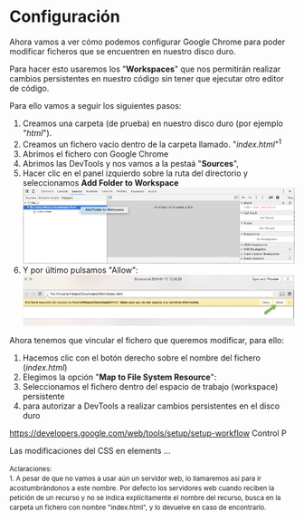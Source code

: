 # Configuración

Ahora vamos a ver cómo podemos configurar Google Chrome para poder modificar ficheros que se encuentren en nuestro disco duro.

Para hacer esto usaremos los "**Workspaces**" que nos permitirán realizar cambios persistentes en nuestro código sin tener que ejecutar otro editor de código.

Para ello vamos a seguir los siguientes pasos:
1. Creamos una carpeta (de prueba) en nuestro disco duro (por ejemplo "*html*").
2. Creamos un fichero vacío dentro de la carpeta llamado. "*index.html*"<sup>1</sup>
3. Abrimos el fichero con Google Chrome
4. Abrimos las DevTools y nos vamos a la pestaá "**Sources**",
5. Hacer clic en el panel izquierdo sobre la ruta del directorio y seleccionamos **Add Folder to Workspace**
![](../images/workspace.png)
6. Y por último pulsamos "Allow": ![](../images/allow_workspace.png)

Ahora tenemos que vincular el fichero que queremos modificar, para ello:
1. Hacemos clic con el botón derecho sobre el nombre del fichero (*index.html*)
2. Elegimos la opción "**Map to File System Resource**":
3. Seleccionamos el fichero dentro del espacio de trabajo (workspace) persistente
4.  para autorizar a DevTools a realizar cambios persistentes en el disco duro

https://developers.google.com/web/tools/setup/setup-workflow 
Control P

Las modificaciones del CSS en elements ...

<small>Aclaraciones:</small><br>
<small>1. A pesar de que no vamos a usar aún un servidor web, lo llamaremos así para ir acostumbrándonos a este nombre. Por defecto los servidores web cuando reciben la petición de un recurso y no se indica explícitamente el nombre del recurso, busca en la carpeta un fichero con nombre "index.html", y lo devuelve en caso de encontrarlo.</small><br>
